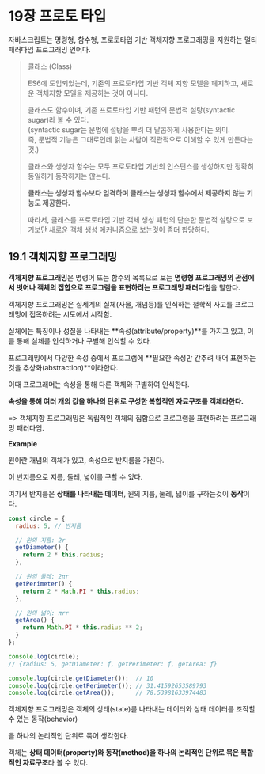 # 19장 프로토 타입

자바스크립트는 명령형, 함수형, 프로토타입 기반 객체지향 프로그래밍을 지원하는 멀티 패러다임 프로그래밍 언어다.

> 클래스 (Class)
>
> ES6에 도입되었는데, 기존의 프로토타입 기반 객체 지향 모델을 폐지하고, 새로운 객체지향 모델을 제공하는 것이 아니다.
>
> 클래스도 함수이며, 기존 프로토타입 기반 패턴의 문법적 설탕(syntactic sugar)라 볼 수 있다.<br/>(syntactic sugar는 문법에 설탕을 뿌려 더 달콤하게 사용한다는 의미. <br/>즉, 문법적 기능은 그대로인데 읽는 사람이 직관적으로 이해할 수 있게 만든다는 것.)
>
> 클래스와 생성자 함수는 모두 프로토타입 기반의 인스턴스를 생성하지만 정확히 동일하게 동작하지는 않는다.
>
> **클래스는 생성자 함수보다 엄격하며 클래스는 생성자 함수에서 제공하지 않는 기능도 제공한다.**
>
> 따라서, 클래스를 프로토타입 기반 객체 생성 패턴의 단순한 문법적 설탕으로 보기보단 새로운 객체 생성 메커니즘으로 보는것이 좀더 합당하다.



## 19.1 객체지향 프로그래밍

**객체지향 프로그래밍**은 명령어 또는 함수의 목록으로 보는 **명령형 프로그래밍의 관점에서 벗어나 객체의 집합으로 프로그램을 표현하려는 프로그래밍 패러다임**을 말한다.

객체지향 프로그래밍은 실세계의 실체(사물, 개념등)를 인식하는 철학적 사고를 프로그래밍에 접목하려는 시도에서 시작함.

실체에는 특징이나 성질을 나타내는 **속성(attribute/property)**를 가지고 있고, 이를 통해 실체를 인식하거나 구별해 인식할 수 있다.

프로그래밍에서 다양한 속성 중에서 프로그램에 **필요한 속성만 간추려 내어 표현하는 것을 추상화(abstraction)**이라한다.



이때 프로그래머는 속성을 통해 다른 객체와 구별하여 인식한다.

**속성을 통해 여러 개의 값을 하나의 단위로 구성한 복합적인 자료구조를 객체라한다.**

=> 객체지향 프로그래밍은 독립적인 객체의 집합으로 프로그램을 표현하려는 프로그래밍 패러다임.



**Example**

원이란 개념의 객체가 있고, 속성으로 반지름을 가진다.

이 반지름으로 지름, 둘레, 넓이를 구할 수 있다.

여기서 반지름은 **상태를 나타내는 데이터**, 원의 지름, 둘레, 넓이를 구하는것이 **동작**이다.

```javascript
const circle = {
  radius: 5, // 반지름

  // 원의 지름: 2r
  getDiameter() {
    return 2 * this.radius;
  },

  // 원의 둘레: 2πr
  getPerimeter() {
    return 2 * Math.PI * this.radius;
  },

  // 원의 넓이: πrr
  getArea() {
    return Math.PI * this.radius ** 2;
  }
};

console.log(circle);
// {radius: 5, getDiameter: ƒ, getPerimeter: ƒ, getArea: ƒ}

console.log(circle.getDiameter());  // 10
console.log(circle.getPerimeter()); // 31.41592653589793
console.log(circle.getArea());      // 78.53981633974483
```

객체지향 프로그래밍은 객체의 상태(state)를 나타내는 데이터와 상태 데이터를 조작할 수 있는 동작(behavior)

을 하나의 논리적인 단위로 묶어 생각한다.

객체는 **상태 데이터(property)와 동작(method)을 하나의 논리적인 단위로 묶은 복합적인 자료구조**라 볼 수 있다.

